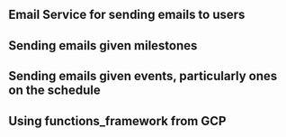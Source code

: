 ## Email Service for sending emails to users

## Sending emails given milestones

## Sending emails given events, particularly ones on the schedule

## Using functions_framework from GCP
